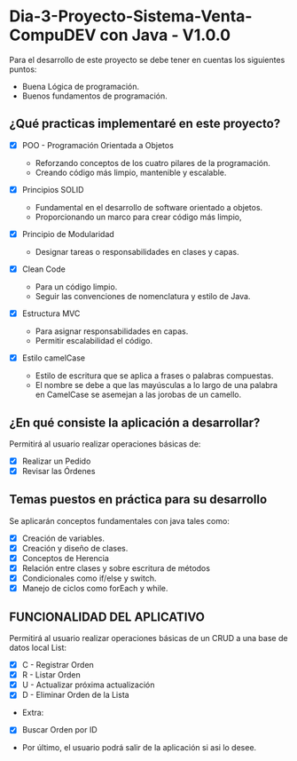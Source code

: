 # Dia-3-Proyecto-Sistema-Venta-CompuDEV con Java - V1.0.0

Para el desarrollo de este proyecto se debe tener en cuentas los 
siguientes puntos:

- Buena Lógica de programación.
- Buenos fundamentos de programación.

## ¿Qué practicas implementaré en este proyecto?

- [x] POO - Programación Orientada a Objetos
  - Reforzando conceptos de los cuatro pilares de la programación.
  - Creando código más limpio, mantenible y escalable.

- [x] Principios SOLID
  - Fundamental en el desarrollo de software orientado a objetos.
  - Proporcionando un marco para crear código más limpio,

- [x] Principio de Modularidad
  - Designar tareas o responsabilidades en clases y capas.

- [x] Clean Code
  - Para un código limpio.
  - Seguir las convenciones de nomenclatura y estilo de Java.

- [x] Estructura MVC
  - Para asignar responsabilidades en capas.
  - Permitir escalabilidad el código.

- [x] Estilo camelCase
  - Estilo de escritura que se aplica a frases o palabras compuestas.
  - El nombre se debe a que las mayúsculas a lo largo de una palabra 
  en CamelCase se asemejan a las jorobas de un camello.

## ¿En qué consiste la aplicación a desarrollar?

Permitirá al usuario realizar operaciones básicas de:
- [x] Realizar un Pedido
- [x] Revisar las Órdenes

## Temas puestos en práctica para su desarrollo
Se aplicarán conceptos fundamentales con java tales como:

- [x] Creación de variables.
- [x] Creación y diseño de clases.
- [x] Conceptos de Herencia
- [x] Relación entre clases y sobre escritura de métodos
- [x] Condicionales como if/else y switch.
- [x] Manejo de ciclos como forEach y while.

## FUNCIONALIDAD DEL APLICATIVO
Permitirá al usuario realizar operaciones básicas de un CRUD a una base de 
datos local List:
- [x] C - Registrar Orden
- [x] R - Listar Orden
- [x] U - Actualizar próxima actualización
- [x] D - Eliminar Orden de la Lista
- Extra:
- [x] Buscar Orden por ID
- Por último, el usuario podrá salir de la aplicación si asi lo desee.


